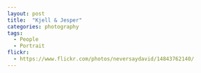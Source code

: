 ```yaml
---
layout: post
title:  "Kjell & Jesper"
categories: photography
tags:
  - People
  - Portrait
flickr: 
  - https://www.flickr.com/photos/neversaydavid/14843762140/
---
```

